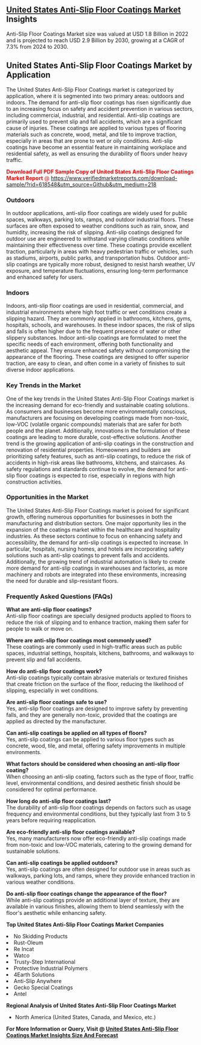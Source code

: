 <h2><a href="https://www.verifiedmarketreports.com/download-sample/?rid=618548&amp;utm_source=Github&amp;utm_medium=218" target="_blank">United States Anti-Slip Floor Coatings Market</a> Insights</h2><p>Anti-Slip Floor Coatings Market size was valued at USD 1.8 Billion in 2022 and is projected to reach USD 2.9 Billion by 2030, growing at a CAGR of 7.3% from 2024 to 2030.</p><p> <h2>United States Anti-Slip Floor Coatings Market by Application</h2> <p>The United States Anti-Slip Floor Coatings market is categorized by application, where it is segmented into two primary areas: outdoors and indoors. The demand for anti-slip floor coatings has risen significantly due to an increasing focus on safety and accident prevention in various sectors, including commercial, industrial, and residential. Anti-slip coatings are primarily used to prevent slip and fall accidents, which are a significant cause of injuries. These coatings are applied to various types of flooring materials such as concrete, wood, metal, and tile to improve traction, especially in areas that are prone to wet or oily conditions. Anti-slip coatings have become an essential feature in maintaining workplace and residential safety, as well as ensuring the durability of floors under heavy traffic. <p><span class=""><span style="color: #ff0000;"><strong>Download Full PDF Sample Copy of United States Anti-Slip Floor Coatings Market Report</strong> @ </span><a href="https://www.verifiedmarketreports.com/download-sample/?rid=618548&amp;utm_source=Github&amp;utm_medium=218" target="_blank">https://www.verifiedmarketreports.com/download-sample/?rid=618548&amp;utm_source=Github&amp;utm_medium=218</a></span></p> </p> <h3>Outdoors</h3> <p>In outdoor applications, anti-slip floor coatings are widely used for public spaces, walkways, parking lots, ramps, and outdoor industrial floors. These surfaces are often exposed to weather conditions such as rain, snow, and humidity, increasing the risk of slipping. Anti-slip coatings designed for outdoor use are engineered to withstand varying climatic conditions while maintaining their effectiveness over time. These coatings provide excellent traction, particularly in areas with heavy pedestrian traffic or vehicles, such as stadiums, airports, public parks, and transportation hubs. Outdoor anti-slip coatings are typically more robust, designed to resist harsh weather, UV exposure, and temperature fluctuations, ensuring long-term performance and enhanced safety for users. <h3>Indoors</h3> <p>Indoors, anti-slip floor coatings are used in residential, commercial, and industrial environments where high foot traffic or wet conditions create a slipping hazard. They are commonly applied in bathrooms, kitchens, gyms, hospitals, schools, and warehouses. In these indoor spaces, the risk of slips and falls is often higher due to the frequent presence of water or other slippery substances. Indoor anti-slip coatings are formulated to meet the specific needs of each environment, offering both functionality and aesthetic appeal. They ensure enhanced safety without compromising the appearance of the flooring. These coatings are designed to offer superior traction, are easy to clean, and often come in a variety of finishes to suit diverse indoor applications. <h3>Key Trends in the Market</h3> <p>One of the key trends in the United States Anti-Slip Floor Coatings market is the increasing demand for eco-friendly and sustainable coating solutions. As consumers and businesses become more environmentally conscious, manufacturers are focusing on developing coatings made from non-toxic, low-VOC (volatile organic compounds) materials that are safer for both people and the planet. Additionally, innovations in the formulation of these coatings are leading to more durable, cost-effective solutions. Another trend is the growing application of anti-slip coatings in the construction and renovation of residential properties. Homeowners and builders are prioritizing safety features, such as anti-slip coatings, to reduce the risk of accidents in high-risk areas like bathrooms, kitchens, and staircases. As safety regulations and standards continue to evolve, the demand for anti-slip floor coatings is expected to rise, especially in regions with high construction activities. <h3>Opportunities in the Market</h3> <p>The United States Anti-Slip Floor Coatings market is poised for significant growth, offering numerous opportunities for businesses in both the manufacturing and distribution sectors. One major opportunity lies in the expansion of the coatings market within the healthcare and hospitality industries. As these sectors continue to focus on enhancing safety and accessibility, the demand for anti-slip coatings is expected to increase. In particular, hospitals, nursing homes, and hotels are incorporating safety solutions such as anti-slip coatings to prevent falls and accidents. Additionally, the growing trend of industrial automation is likely to create more demand for anti-slip coatings in warehouses and factories, as more machinery and robots are integrated into these environments, increasing the need for durable and slip-resistant floors. <h3>Frequently Asked Questions (FAQs)</h3> <p><strong>What are anti-slip floor coatings?</strong><br> Anti-slip floor coatings are specially designed products applied to floors to reduce the risk of slipping and to enhance traction, making them safer for people to walk or move on.</p> <p><strong>Where are anti-slip floor coatings most commonly used?</strong><br> These coatings are commonly used in high-traffic areas such as public spaces, industrial settings, hospitals, kitchens, bathrooms, and walkways to prevent slip and fall accidents.</p> <p><strong>How do anti-slip floor coatings work?</strong><br> Anti-slip coatings typically contain abrasive materials or textured finishes that create friction on the surface of the floor, reducing the likelihood of slipping, especially in wet conditions.</p> <p><strong>Are anti-slip floor coatings safe to use?</strong><br> Yes, anti-slip floor coatings are designed to improve safety by preventing falls, and they are generally non-toxic, provided that the coatings are applied as directed by the manufacturer.</p> <p><strong>Can anti-slip coatings be applied on all types of floors?</strong><br> Yes, anti-slip coatings can be applied to various floor types such as concrete, wood, tile, and metal, offering safety improvements in multiple environments.</p> <p><strong>What factors should be considered when choosing an anti-slip floor coating?</strong><br> When choosing an anti-slip coating, factors such as the type of floor, traffic level, environmental conditions, and desired aesthetic finish should be considered for optimal performance.</p> <p><strong>How long do anti-slip floor coatings last?</strong><br> The durability of anti-slip floor coatings depends on factors such as usage frequency and environmental conditions, but they typically last from 3 to 5 years before requiring reapplication.</p> <p><strong>Are eco-friendly anti-slip floor coatings available?</strong><br> Yes, many manufacturers now offer eco-friendly anti-slip coatings made from non-toxic and low-VOC materials, catering to the growing demand for sustainable solutions.</p> <p><strong>Can anti-slip coatings be applied outdoors?</strong><br> Yes, anti-slip coatings are often designed for outdoor use in areas such as walkways, parking lots, and ramps, where they provide enhanced traction in various weather conditions.</p> <p><strong>Do anti-slip floor coatings change the appearance of the floor?</strong><br> While anti-slip coatings provide an additional layer of texture, they are available in various finishes, allowing them to blend seamlessly with the floor's aesthetic while enhancing safety.</p> </p><p><strong>Top United States Anti-Slip Floor Coatings Market Companies</strong></p><div data-test-id=""><p><li>No Skidding Products</li><li> Rust-Oleum</li><li> Re Incat</li><li> Watco</li><li> Trusty-Step International</li><li> Protective Industrial Polymers</li><li> 4Earth Solutions</li><li> Anti-Slip Anywhere</li><li> Gecko Special Coatings</li><li> Antel</li></p><div><strong>Regional Analysis of&nbsp;United States Anti-Slip Floor Coatings Market</strong></div><ul><li dir="ltr"><p dir="ltr">North America&nbsp;(United States, Canada, and Mexico, etc.)</p></li></ul><p><strong>For More Information or Query, Visit @&nbsp;</strong><strong><a href="https://www.verifiedmarketreports.com/product/anti-slip-floor-coatings-market/?utm_source=Github&amp;utm_medium=218" target="_blank">United States Anti-Slip Floor Coatings Market Insights Size And Forecast</a></strong></p></div>
